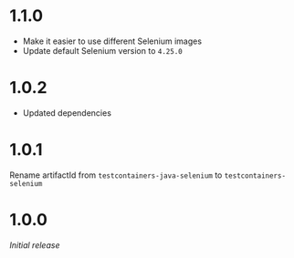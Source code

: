 # 1.1.0
* Make it easier to use different Selenium images
* Update default Selenium version to ``4.25.0``

# 1.0.2
* Updated dependencies

# 1.0.1
Rename artifactId from ``testcontainers-java-selenium`` to ``testcontainers-selenium``

# 1.0.0
<i>Initial release</i>
